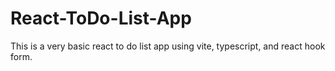# React-ToDo-List-App
This is a very basic react to do list app using vite, typescript, and react hook form.
